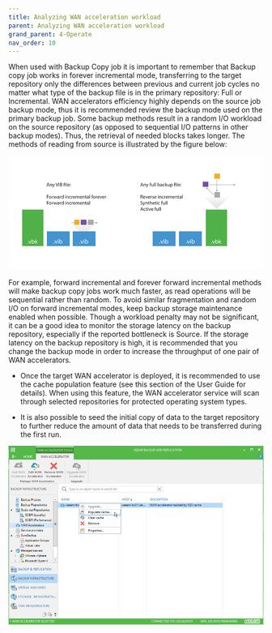 ```yaml
---
title: Analyzing WAN acceleration workload
parent: Analyzing WAN acceleration workload
grand_parent: 4-Operate
nav_order: 10
---
```


When used with Backup Copy job it is important to remember that Backup copy job works in forever incremental mode, transferring to the target repository only the differences between previous and current job cycles no matter what type of the backup file is in the primary repository: Full or Incremental. 
WAN accelerators efficiency highly depends on the source job backup mode,  thus it is recommended review the backup mode used on the primary backup job. Some backup methods result in a random I/O workload on the source repository (as opposed to sequential I/O patterns in other backup modes). Thus, the retrieval of needed blocks takes longer. The methods of reading from source is illustrated by the figure below:

![*Primary job*](./media/primary_job.png)

For example, forward incremental and forever forward incremental methods will make backup copy jobs work much faster, as read operations will be sequential rather than random.
To avoid similar fragmentation and random I/O on forward incremental modes, keep backup storage maintenance enabled when possible.
Though a workload penalty may not be significant, it can be a good idea to monitor the storage latency on the backup repository, especially if the reported bottleneck is Source. If the storage latency on the backup repository is high, it is recommended that you change the backup mode in order to increase the throughput of one pair of WAN accelerators.

* Once the target WAN accelerator is deployed, it is recommended to use the cache population feature (see this section of the User Guide for details). When using this feature, the WAN accelerator service will scan through selected repositories for protected operating system types. 

* It is also possible to seed the initial copy of data to the target repository to further reduce the amount of data that needs to be transferred during the first run. 

![*Cache Population*](./media/populate_cache.png)





